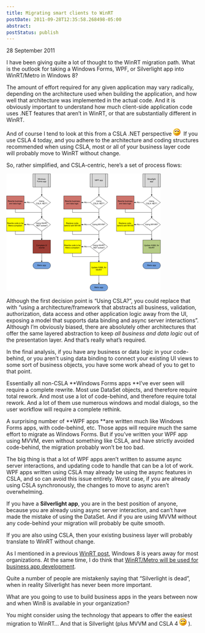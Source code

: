 ```yaml
---
title: Migrating smart clients to WinRT
postDate: 2011-09-28T12:35:58.268498-05:00
abstract: 
postStatus: publish
---
```

28 September 2011

I have been giving quite a lot of thought to the WinRT migration path. What is the outlook for taking a Windows Forms, WPF, or Silverlight app into WinRT/Metro in Windows 8?

The amount of effort required for any given application may vary radically, depending on the architecture used when building the application, and how well that architecture was implemented in the actual code. And it is obviously important to understand how much client-side application code uses .NET features that aren’t in WinRT, or that are substantially different in WinRT.

And of course I tend to look at this from a CSLA .NET perspective ![Smile](binary/Windows-Live-Writer/Migrating-smart-clients-to-WinRT_ABF7/wlEmoticon-smile_2.png)  If you use CSLA 4 today, and you adhere to the architecture and coding structures recommended when using CSLA, most or all of your business layer code will probably move to WinRT without change.

So, rather simplified, and CSLA-centric, here’s a set of process flows:

[![image](binary/Windows-Live-Writer/Migrating-smart-clients-to-WinRT_ABF7/image_thumb_1.png "image")](binary/Windows-Live-Writer/Migrating-smart-clients-to-WinRT_ABF7/image_4.png)

Although the first decision point is “Using CSLA?”, you could replace that with “using a architecture/framework that abstracts all business, validation, authorization, data access and other application logic away from the UI, exposing a model that supports data binding and async server interactions”. Although I’m obviously biased, there are absolutely other architectures that offer the same layered abstraction to keep *all business and data logic* out of the presentation layer. And that’s really what’s required.

In the final analysis, if you have any business or data logic in your code-behind, or you aren’t using data binding to connect your existing UI views to some sort of business objects, you have some work ahead of you to get to that point.

Essentially all non-CSLA **Windows Forms apps **I’ve ever seen will require a complete rewrite. Most use DataSet objects, and therefore require total rework. And most use a lot of code-behind, and therefore require total rework. And a lot of them use numerous windows and modal dialogs, so the user workflow will require a complete rethink.

A surprising number of **WPF apps **are written much like Windows Forms apps, with code-behind, etc. Those apps will require much the same effort to migrate as Windows Forms. But if you’ve written your WPF app using MVVM, even without something like CSLA, and have strictly avoided code-behind, the migration probably won’t be too bad.

The big thing is that a lot of WPF apps aren’t written to assume async server interactions, and updating code to handle that can be a lot of work. WPF apps written using CSLA may already be using the async features in CSLA, and so can avoid this issue entirely. Worst case, if you are already using CSLA synchronously, the changes to move to async aren’t overwhelming.

If you have a **Silverlight app**, you are in the best position of anyone, because you are already using async server interaction, and can’t have made the mistake of using the DataSet. And if you are using MVVM without any code-behind your migration will probably be quite smooth.

If you are also using CSLA, then your existing business layer will probably translate to WinRT without change.

As I mentioned in a previous [WinRT post](http://www.lhotka.net/weblog/WinRTAndNET.aspx), Windows 8 is years away for most organizations. At the same time, I do think that [WinRT/Metro will be used for business app development](http://www.lhotka.net/weblog/WinRTAndBusinessApps.aspx).

Quite a number of people are mistakenly saying that “Silverlight is dead”, when in reality Silverlight has never been more important.

What are you going to use to build business apps in the years between now and when Win8 is available in your organization?

You might consider using the technology that appears to offer the easiest migration to WinRT… And that is Silverlight (plus MVVM and CSLA 4 ![Smile](binary/Windows-Live-Writer/Migrating-smart-clients-to-WinRT_ABF7/wlEmoticon-smile_2.png) ).

